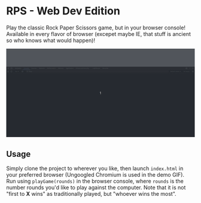# RPS - Web Dev Edition
Play the classic Rock Paper Scissors game, but in your browser console! Available in every flavor of browser (excepet maybe IE, that stuff is ancient so who knows what would happen)!

![Prevew](./preview.gif)

## Usage
Simply clone the project to wherever you like, then launch `index.html` in your preferred browser (Ungoogled Chromium is used in the demo GIF). Run using `playGame(rounds)` in the browser console, where `rounds` is the number rounds you'd like to play against the computer. Note that it is not "first to **X** wins" as traditionally played, but "whoever wins the most".